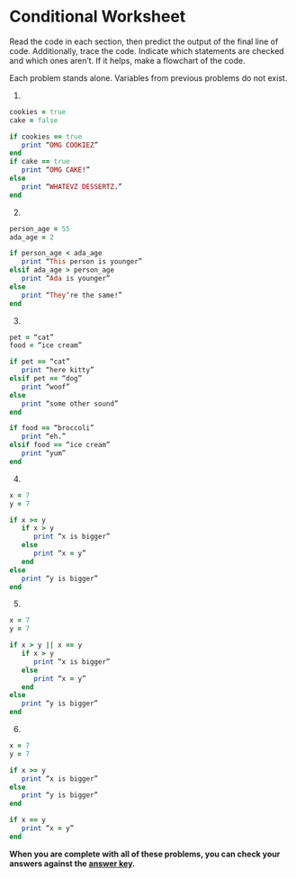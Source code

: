 # Conditional Worksheet

Read the code in each section, then predict the output of the final line of code. Additionally, trace the code. Indicate which statements are checked and which ones aren’t. If it helps, make a flowchart of the code.

Each problem stands alone. Variables from previous problems do not exist.

1.
```ruby
cookies = true
cake = false

if cookies == true
   print “OMG COOKIEZ”
end
if cake == true
   print “OMG CAKE!”
else
   print “WHATEVZ DESSERTZ.”
end
```

2.
```ruby
person_age = 55
ada_age = 2

if person_age < ada_age
   print “This person is younger”
elsif ada_age > person_age
   print “Ada is younger”
else
   print “They’re the same!”
end
```
3.
```ruby
pet = “cat”
food = “ice cream”

if pet == “cat”
   print “here kitty”
elsif pet == “dog”
   print “woof”
else
   print “some other sound”
end

if food == “broccoli”
   print “eh.”
elsif food == “ice cream”
   print “yum”
end
```


4.
```ruby
x = 7
y = 7

if x >= y
   if x > y
      print “x is bigger”
   else
      print “x = y”
   end
else
   print “y is bigger”
end
```

5.
```ruby
x = 7
y = 7

if x > y || x == y
   if x > y
      print “x is bigger”
   else
      print “x = y”
   end
else
   print “y is bigger”
end
```

6.
```ruby
x = 7
y = 7

if x >= y
   print “x is bigger”
else
   print “y is bigger”
end

if x == y
   print “x = y”
end
```


**When you are complete with all of these problems, you can check your answers against the [answer key](../assignments/conditional-worksheet-answers.md).**
